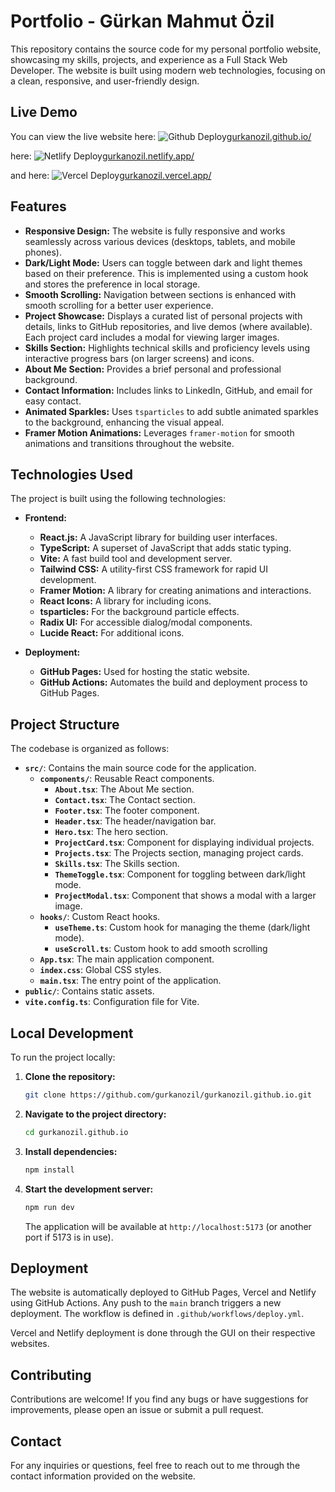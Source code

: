 # Portfolio - Gürkan Mahmut Özil

This repository contains the source code for my personal portfolio website, showcasing my skills, projects, and experience as a Full Stack Web Developer. The website is built using modern web technologies, focusing on a clean, responsive, and user-friendly design.

## Live Demo

You can view the live website here:
![Github Deploy](https://deploy-badge.vercel.app/?url=https%3A%2F%2Fgurkanozil.github.io%2F&logo=github&name=github)[gurkanozil.github.io/](https://gurkanozil.github.io/)

here:
![Netlify Deploy](https://deploy-badge.vercel.app/?url=https%3A%2F%2Fgurkanozil.netlify.app%2F&logo=netlify&name=netlify)[gurkanozil.netlify.app/](https://gurkanozil.netlify.app/)

and here:
![Vercel Deploy](https://deploy-badge.vercel.app/?url=https%3A%2F%2Fgurkanozil.vercel.app%2F&logo=vercel&name=vercel)[gurkanozil.vercel.app/](https://gurkanozil.vercel.app/)

## Features

- **Responsive Design:** The website is fully responsive and works seamlessly across various devices (desktops, tablets, and mobile phones).
- **Dark/Light Mode:** Users can toggle between dark and light themes based on their preference. This is implemented using a custom hook and stores the preference in local storage.
- **Smooth Scrolling:** Navigation between sections is enhanced with smooth scrolling for a better user experience.
- **Project Showcase:** Displays a curated list of personal projects with details, links to GitHub repositories, and live demos (where available). Each project card includes a modal for viewing larger images.
- **Skills Section:** Highlights technical skills and proficiency levels using interactive progress bars (on larger screens) and icons.
- **About Me Section:** Provides a brief personal and professional background.
- **Contact Information:** Includes links to LinkedIn, GitHub, and email for easy contact.
- **Animated Sparkles:** Uses `tsparticles` to add subtle animated sparkles to the background, enhancing the visual appeal.
- **Framer Motion Animations:** Leverages `framer-motion` for smooth animations and transitions throughout the website.

## Technologies Used

The project is built using the following technologies:

- **Frontend:**

  - **React.js:** A JavaScript library for building user interfaces.
  - **TypeScript:** A superset of JavaScript that adds static typing.
  - **Vite:** A fast build tool and development server.
  - **Tailwind CSS:** A utility-first CSS framework for rapid UI development.
  - **Framer Motion:** A library for creating animations and interactions.
  - **React Icons:** A library for including icons.
  - **tsparticles:** For the background particle effects.
  - **Radix UI:** For accessible dialog/modal components.
  - **Lucide React:** For additional icons.

- **Deployment:**
  - **GitHub Pages:** Used for hosting the static website.
  - **GitHub Actions:** Automates the build and deployment process to GitHub Pages.

## Project Structure

The codebase is organized as follows:

- **`src/`**: Contains the main source code for the application.
  - **`components/`**: Reusable React components.
    - **`About.tsx`**: The About Me section.
    - **`Contact.tsx`**: The Contact section.
    - **`Footer.tsx`**: The footer component.
    - **`Header.tsx`**: The header/navigation bar.
    - **`Hero.tsx`**: The hero section.
    - **`ProjectCard.tsx`**: Component for displaying individual projects.
    - **`Projects.tsx`**: The Projects section, managing project cards.
    - **`Skills.tsx`**: The Skills section.
    - **`ThemeToggle.tsx`**: Component for toggling between dark/light mode.
    - **`ProjectModal.tsx`**: Component that shows a modal with a larger image.
  - **`hooks/`**: Custom React hooks.
    - **`useTheme.ts`**: Custom hook for managing the theme (dark/light mode).
    - **`useScroll.ts`**: Custom hook to add smooth scrolling
  - **`App.tsx`**: The main application component.
  - **`index.css`**: Global CSS styles.
  - **`main.tsx`**: The entry point of the application.
- **`public/`**: Contains static assets.
- **`vite.config.ts`**: Configuration file for Vite.

## Local Development

To run the project locally:

1.  **Clone the repository:**

    ```bash
    git clone https://github.com/gurkanozil/gurkanozil.github.io.git
    ```

2.  **Navigate to the project directory:**

    ```bash
    cd gurkanozil.github.io
    ```

3.  **Install dependencies:**

    ```bash
    npm install
    ```

4.  **Start the development server:**

    ```bash
    npm run dev
    ```

    The application will be available at `http://localhost:5173` (or another port if 5173 is in use).

## Deployment

The website is automatically deployed to GitHub Pages, Vercel and Netlify using GitHub Actions. Any push to the `main` branch triggers a new deployment. The workflow is defined in `.github/workflows/deploy.yml`.

Vercel and Netlify deployment is done through the GUI on their respective websites.

## Contributing

Contributions are welcome! If you find any bugs or have suggestions for improvements, please open an issue or submit a pull request.

## Contact

For any inquiries or questions, feel free to reach out to me through the contact information provided on the website.

